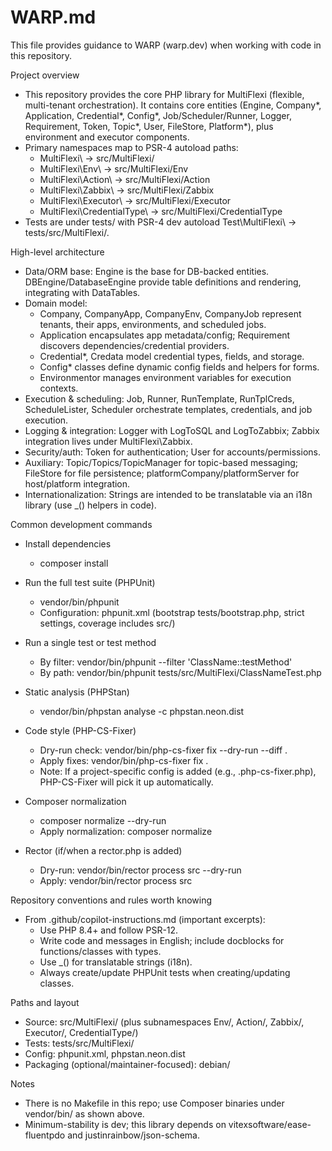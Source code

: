 # WARP.md

This file provides guidance to WARP (warp.dev) when working with code in this repository.

Project overview
- This repository provides the core PHP library for MultiFlexi (flexible, multi-tenant orchestration). It contains core entities (Engine, Company*, Application, Credential*, Config*, Job/Scheduler/Runner, Logger, Requirement, Token, Topic*, User, FileStore, Platform*), plus environment and executor components.
- Primary namespaces map to PSR-4 autoload paths:
  - MultiFlexi\ → src/MultiFlexi/
  - MultiFlexi\Env\ → src/MultiFlexi/Env
  - MultiFlexi\Action\ → src/MultiFlexi/Action
  - MultiFlexi\Zabbix\ → src/MultiFlexi/Zabbix
  - MultiFlexi\Executor\ → src/MultiFlexi/Executor
  - MultiFlexi\CredentialType\ → src/MultiFlexi/CredentialType
- Tests are under tests/ with PSR-4 dev autoload Test\MultiFlexi\ → tests/src/MultiFlexi/.

High-level architecture
- Data/ORM base: Engine is the base for DB-backed entities. DBEngine/DatabaseEngine provide table definitions and rendering, integrating with DataTables.
- Domain model:
  - Company, CompanyApp, CompanyEnv, CompanyJob represent tenants, their apps, environments, and scheduled jobs.
  - Application encapsulates app metadata/config; Requirement discovers dependencies/credential providers.
  - Credential*, Credata model credential types, fields, and storage.
  - Config* classes define dynamic config fields and helpers for forms.
  - Environmentor manages environment variables for execution contexts.
- Execution & scheduling: Job, Runner, RunTemplate, RunTplCreds, ScheduleLister, Scheduler orchestrate templates, credentials, and job execution.
- Logging & integration: Logger with LogToSQL and LogToZabbix; Zabbix integration lives under MultiFlexi\Zabbix\.
- Security/auth: Token for authentication; User for accounts/permissions.
- Auxiliary: Topic/Topics/TopicManager for topic-based messaging; FileStore for file persistence; platformCompany/platformServer for host/platform integration.
- Internationalization: Strings are intended to be translatable via an i18n library (use _() helpers in code).

Common development commands
- Install dependencies
  - composer install

- Run the full test suite (PHPUnit)
  - vendor/bin/phpunit
  - Configuration: phpunit.xml (bootstrap tests/bootstrap.php, strict settings, coverage includes src/)

- Run a single test or test method
  - By filter: vendor/bin/phpunit --filter 'ClassName::testMethod'
  - By path: vendor/bin/phpunit tests/src/MultiFlexi/ClassNameTest.php

- Static analysis (PHPStan)
  - vendor/bin/phpstan analyse -c phpstan.neon.dist

- Code style (PHP-CS-Fixer)
  - Dry-run check: vendor/bin/php-cs-fixer fix --dry-run --diff .
  - Apply fixes: vendor/bin/php-cs-fixer fix .
  - Note: If a project-specific config is added (e.g., .php-cs-fixer.php), PHP-CS-Fixer will pick it up automatically.

- Composer normalization
  - composer normalize --dry-run
  - Apply normalization: composer normalize

- Rector (if/when a rector.php is added)
  - Dry-run: vendor/bin/rector process src --dry-run
  - Apply: vendor/bin/rector process src

Repository conventions and rules worth knowing
- From .github/copilot-instructions.md (important excerpts):
  - Use PHP 8.4+ and follow PSR-12.
  - Write code and messages in English; include docblocks for functions/classes with types.
  - Use _() for translatable strings (i18n).
  - Always create/update PHPUnit tests when creating/updating classes.

Paths and layout
- Source: src/MultiFlexi/ (plus subnamespaces Env/, Action/, Zabbix/, Executor/, CredentialType/)
- Tests: tests/src/MultiFlexi/
- Config: phpunit.xml, phpstan.neon.dist
- Packaging (optional/maintainer-focused): debian/

Notes
- There is no Makefile in this repo; use Composer binaries under vendor/bin/ as shown above.
- Minimum-stability is dev; this library depends on vitexsoftware/ease-fluentpdo and justinrainbow/json-schema.

